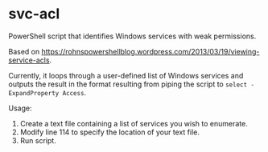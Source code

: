 # svc-acl
PowerShell script that identifies Windows services with weak permissions.

Based on https://rohnspowershellblog.wordpress.com/2013/03/19/viewing-service-acls.

Currently, it loops through a user-defined list of Windows services and outputs the result in the format resulting from piping the script to ```select -ExpandProperty Access```.

Usage:

1. Create a text file containing a list of services you wish to enumerate.
2. Modify line 114 to specify the location of your text file.
3. Run script.
